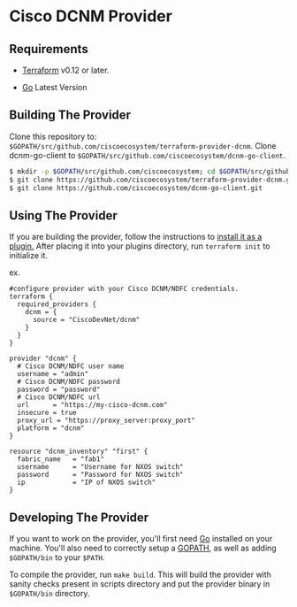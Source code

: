 # Cisco DCNM Provider

Requirements 
------------

- [Terraform](https://www.terraform.io/downloads.html) v0.12 or later.

- [Go](https://golang.org/doc/install) Latest Version

## Building The Provider ##
Clone this repository to: `$GOPATH/src/github.com/ciscoecosystem/terraform-provider-dcnm`.
Clone dcnm-go-client to `$GOPATH/src/github.com/ciscoecosystem/dcnm-go-client`.

```sh
$ mkdir -p $GOPATH/src/github.com/ciscoecosystem; cd $GOPATH/src/github.com/ciscoecosystem
$ git clone https://github.com/ciscoecosystem/terraform-provider-dcnm.git
$ git clone https://github.com/ciscoecosystem/dcnm-go-client.git
```


Using The Provider
------------------
If you are building the provider, follow the instructions to [install it as a plugin.](https://www.terraform.io/docs/plugins/basics.html#installing-a-plugin) After placing it into your plugins directory, run `terraform init` to initialize it.

ex.
```hcl
#configure provider with your Cisco DCNM/NDFC credentials.
terraform {
  required_providers {
    dcnm = {
      source = "CiscoDevNet/dcnm"
    }
  }
}

provider "dcnm" {
  # Cisco DCNM/NDFC user name
  username = "admin"
  # Cisco DCNM/NDFC password
  password = "password"
  # Cisco DCNM/NDFC url
  url      = "https://my-cisco-dcnm.com"
  insecure = true
  proxy_url = "https://proxy_server:proxy_port"
  platform = "dcnm"
}

resource "dcnm_inventory" "first" {
  fabric_name   = "fab1"
  username      = "Username for NXOS switch"
  password      = "Password for NXOS switch"
  ip            = "IP of NXOS switch"
}
```


Developing The Provider
-----------------------
If you want to work on the provider, you'll first need [Go](http://www.golang.org) installed on your machine. You'll also need to correctly setup a [GOPATH](http://golang.org/doc/code.html#GOPATH), as well as adding `$GOPATH/bin` to your `$PATH`.

To compile the provider, run `make build`. This will build the provider with sanity checks present in scripts directory and put the provider binary in `$GOPATH/bin` directory.

